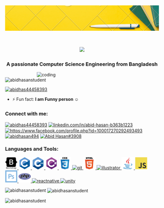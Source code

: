 ![logo](abi.gif)

<h1 align="center">
  <a href="https://git.io/typing-svg">
    <img src="https://readme-typing-svg.herokuapp.com/?lines=Hello,+There!+👋;This+is+Abid+Hasan...&center=true&size=30">
  </a>
</h1>
<h3 align="center">A passionate Computer Science Engineering from Bangladesh</h3>

<img align="right" alt="coding" width="400" src="https://c.tenor.com/YvOT_60NUi4AAAAd/the-it.gif" >

<p align="left"> <img src="https://komarev.com/ghpvc/?username=abidhasanstudent&label=Profile%20views&color=0e75b6&style=flat" alt="abidhasanstudent" /> </p>

<p align="left"> <a href="https://twitter.com/abidhas44458393" target="blank"><img src="https://img.shields.io/twitter/follow/abidhas44458393?logo=twitter&style=for-the-badge" alt="abidhas44458393" /></a> </p>

- ⚡ Fun fact: **I am Funny person ☺**

<h3 align="left">Connect with me:</h3>
<p align="left">
<a href="https://twitter.com/abidhas44458393" target="blank"><img align="center" src="https://raw.githubusercontent.com/rahuldkjain/github-profile-readme-generator/master/src/images/icons/Social/twitter.svg" alt="abidhas44458393" height="30" width="40" /></a>
<a href="https://linkedin.com/in/linkedin.com/in/abid-hasan-b363b1223" target="blank"><img align="center" src="https://raw.githubusercontent.com/rahuldkjain/github-profile-readme-generator/master/src/images/icons/Social/linked-in-alt.svg" alt="linkedin.com/in/abid-hasan-b363b1223" height="30" width="40" /></a>
<a href="https://fb.com/https://www.facebook.com/profile.php?id=100017270292493493" target="blank"><img align="center" src="https://raw.githubusercontent.com/rahuldkjain/github-profile-readme-generator/master/src/images/icons/Social/facebook.svg" alt="https://www.facebook.com/profile.php?id=100017270292493493" height="30" width="40" /></a>
<a href="https://instagram.com/abidhasan494" target="blank"><img align="center" src="https://raw.githubusercontent.com/rahuldkjain/github-profile-readme-generator/master/src/images/icons/Social/instagram.svg" alt="abidhasan494" height="30" width="40" /></a>
<a href="https://discord.gg/Abid Hasan#3908" target="blank"><img align="center" src="https://raw.githubusercontent.com/rahuldkjain/github-profile-readme-generator/master/src/images/icons/Social/discord.svg" alt="Abid Hasan#3908" height="30" width="40" /></a>
</p>

<h3 align="left">Languages and Tools:</h3>
<p align="left"> <a href="https://getbootstrap.com" target="_blank" rel="noreferrer"> <img src="https://raw.githubusercontent.com/devicons/devicon/master/icons/bootstrap/bootstrap-plain-wordmark.svg" alt="bootstrap" width="40" height="40"/> </a> <a href="https://www.cprogramming.com/" target="_blank" rel="noreferrer"> <img src="https://raw.githubusercontent.com/devicons/devicon/master/icons/c/c-original.svg" alt="c" width="40" height="40"/> </a> <a href="https://www.w3schools.com/cpp/" target="_blank" rel="noreferrer"> <img src="https://raw.githubusercontent.com/devicons/devicon/master/icons/cplusplus/cplusplus-original.svg" alt="cplusplus" width="40" height="40"/> </a> <a href="https://www.w3schools.com/cs/" target="_blank" rel="noreferrer"> <img src="https://raw.githubusercontent.com/devicons/devicon/master/icons/csharp/csharp-original.svg" alt="csharp" width="40" height="40"/> </a> <a href="https://www.w3schools.com/css/" target="_blank" rel="noreferrer"> <img src="https://raw.githubusercontent.com/devicons/devicon/master/icons/css3/css3-original-wordmark.svg" alt="css3" width="40" height="40"/> </a> <a href="https://git-scm.com/" target="_blank" rel="noreferrer"> <img src="https://www.vectorlogo.zone/logos/git-scm/git-scm-icon.svg" alt="git" width="40" height="40"/> </a> <a href="https://www.w3.org/html/" target="_blank" rel="noreferrer"> <img src="https://raw.githubusercontent.com/devicons/devicon/master/icons/html5/html5-original-wordmark.svg" alt="html5" width="40" height="40"/> </a> <a href="https://www.adobe.com/in/products/illustrator.html" target="_blank" rel="noreferrer"> <img src="https://www.vectorlogo.zone/logos/adobe_illustrator/adobe_illustrator-icon.svg" alt="illustrator" width="40" height="40"/> </a> <a href="https://www.java.com" target="_blank" rel="noreferrer"> <img src="https://raw.githubusercontent.com/devicons/devicon/master/icons/java/java-original.svg" alt="java" width="40" height="40"/> </a> <a href="https://developer.mozilla.org/en-US/docs/Web/JavaScript" target="_blank" rel="noreferrer"> <img src="https://raw.githubusercontent.com/devicons/devicon/master/icons/javascript/javascript-original.svg" alt="javascript" width="40" height="40"/> </a> <a href="https://www.photoshop.com/en" target="_blank" rel="noreferrer"> <img src="https://raw.githubusercontent.com/devicons/devicon/master/icons/photoshop/photoshop-line.svg" alt="photoshop" width="40" height="40"/> </a> <a href="https://www.php.net" target="_blank" rel="noreferrer"> <img src="https://raw.githubusercontent.com/devicons/devicon/master/icons/php/php-original.svg" alt="php" width="40" height="40"/> </a> <a href="https://reactnative.dev/" target="_blank" rel="noreferrer"> <img src="https://reactnative.dev/img/header_logo.svg" alt="reactnative" width="40" height="40"/> </a> <a href="https://unity.com/" target="_blank" rel="noreferrer"> <img src="https://www.vectorlogo.zone/logos/unity3d/unity3d-icon.svg" alt="unity" width="40" height="40"/> </a> </p>

<p><img align="left" src="https://github-readme-stats.vercel.app/api/top-langs?username=abidhasanstudent&show_icons=true&locale=en&layout=compact" alt="abidhasanstudent" /></p>

<p>&nbsp;<img align="center" src="https://github-readme-stats.vercel.app/api?username=abidhasanstudent&show_icons=true&locale=en" alt="abidhasanstudent" /></p>

<p><img align="center" src="https://github-readme-streak-stats.herokuapp.com/?user=abidhasanstudent&" alt="abidhasanstudent" /></p>
